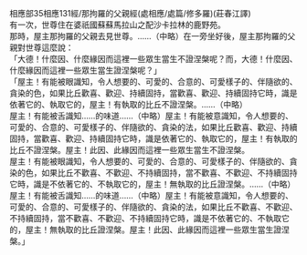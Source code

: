相應部35相應131經/那拘羅的父親經(處相應/處篇/修多羅)(莊春江譯)  
有一次，世尊住在婆祇國蘇蘇馬拉山之配沙卡拉林的鹿野苑。  
那時，屋主那拘羅的父親去見世尊。……（中略）在一旁坐好後，屋主那拘羅的父親對世尊這麼說：  
「大德！什麼因、什麼緣因而這裡一些眾生當生不證涅槃呢？而，大德！什麼因、什麼緣因而這裡一些眾生當生證涅槃呢？」  
「屋主！有能被眼識知，令人想要的、可愛的、合意的、可愛樣子的、伴隨欲的、貪染的色，如果比丘歡喜、歡迎、持續固持，當歡喜、歡迎、持續固持它時，識是依著它的、執取它的，屋主！有執取的比丘不證涅槃。……（中略）  
屋主！有能被舌識知……的味道……（中略）屋主！有能被意識知，令人想要的、可愛的、合意的、可愛樣子的、伴隨欲的、貪染的法，如果比丘歡喜、歡迎、持續固持，當歡喜、歡迎、持續固持它時，識是依著它的、執取它的，屋主！有執取的比丘不證涅槃。屋主！此因、此緣因而這裡一些眾生當生不證涅槃。  
屋主！有能被眼識知，令人想要的、可愛的、合意的、可愛樣子的、伴隨欲的、貪染的色，如果比丘不歡喜、不歡迎、不持續固持，當不歡喜、不歡迎、不持續固持它時，識是不依著它的、不執取它的，屋主！無執取的比丘證涅槃。……（中略）  
屋主！有能被舌識知……的味道……（中略）屋主！有能被意識知，令人想要的、可愛的、合意的、可愛樣子的、伴隨欲的、貪染的法，如果比丘不歡喜、不歡迎、不持續固持，當不歡喜、不歡迎、不持續固持它時，識是不依著它的、不執取它的，屋主！無執取的比丘證涅槃。屋主！此因、此緣因而這裡一些眾生當生證涅槃。」  
  
  

